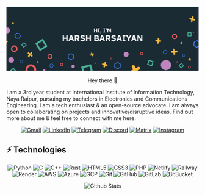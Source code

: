 [![Harsh's GitHub Banner](./assets/GitHubHeader.png)](https://harshbarsaiyan.netlify.app/)

<div align="center">

Hey there 👋

</div>

I am a 3rd year student at International Institute of Information Technology, Naya Raipur, pursuing my bachelors in Electronics and Communications Engineering. I am a tech enthusiast & an open-source advocate. I am always open to collaborating on projects and innovative/disruptive ideas. Find out more about me & feel free to connect with me here:

<div align="center">

[![Gmail](https://img.shields.io/badge/Gmail-D14836?style=for-the-badge&logo=gmail&logoColor=white&link=mailto:hbarsaiyan@gmail.com)](mailto:hbarsaiyan@gmail.com)
[![LinkedIn](https://img.shields.io/badge/LinkedIn-0077B5?style=for-the-badge&logo=linkedin&logoColor=white&link=https://www.linkedin.com/in/hbarsaiyan/)](https://www.linkedin.com/in/hbarsaiyan/)
[![Telegram](https://img.shields.io/badge/Telegram-2CA5E0?style=for-the-badge&logo=telegram&logoColor=white&link=https://tx.me/synthetic_polymer)](https://tx.me/synthetic_polymer)
[![Discord](https://img.shields.io/badge/Discord-5865F2?style=for-the-badge&logo=discord&logoColor=white&link=https://discordapp.com/users/513997886779031583)](https://discordapp.com/users/513997886779031583)
[![Matrix](https://img.shields.io/badge/matrix-000000?style=for-the-badge&logo=Matrix&logoColor=white&link=https://matrix.to/#/@syntheticpolymer:envs.net)](https://matrix.to/#/@syntheticpolymer:envs.net)
[![Instagram](https://img.shields.io/badge/Instagram-E4405F?style=for-the-badge&logo=instagram&logoColor=white&link=https://instagram.com/hbarsaiyan/)](https://instagram.com/hbarsaiyan)

</div>

## ⚡ Technologies

<div align="center">

![Python](https://img.shields.io/badge/Python-FFD43B?style=for-the-badge&logo=python&logoColor=blue)
![C](https://img.shields.io/badge/C-00599C?style=for-the-badge&logo=c&logoColor=white)
![C++](https://img.shields.io/badge/C%2B%2B-00599C?style=for-the-badge&logo=c%2B%2B&logoColor=white)
![Rust](https://img.shields.io/badge/Rust-black?style=for-the-badge&logo=rust&logoColor=#E57324)
![HTML5](https://img.shields.io/badge/HTML5-E34F26?style=for-the-badge&logo=html5&logoColor=white)
![CSS3](https://img.shields.io/badge/CSS3-1572B6?style=for-the-badge&logo=css3&logoColor=white)
![PHP](https://img.shields.io/badge/PHP-777BB4?style=for-the-badge&logo=php&logoColor=white)
![Netlify](https://img.shields.io/badge/Netlify-00C7B7?style=for-the-badge&logo=netlify&logoColor=white)
![Railway](https://img.shields.io/badge/Railway-131415?style=for-the-badge&logo=railway&logoColor=white)
![Render](https://img.shields.io/badge/Render-46E3B7?style=for-the-badge&logo=render&logoColor=white)
![AWS](https://img.shields.io/badge/Amazon_AWS-FF9900?style=for-the-badge&logo=amazonaws&logoColor=white)
![Azure](https://img.shields.io/badge/microsoft%20azure-0089D6?style=for-the-badge&logo=microsoft-azure&logoColor=white)
![GCP](https://img.shields.io/badge/Google_Cloud-4285F4?style=for-the-badge&logo=google-cloud&logoColor=white)
![Git](https://img.shields.io/badge/GIT-E44C30?style=for-the-badge&logo=git&logoColor=white)
![GitHub](https://img.shields.io/badge/GitHub-100000?style=for-the-badge&logo=github&logoColor=white)
![GitLab](https://img.shields.io/badge/GitLab-330F63?style=for-the-badge&logo=gitlab&logoColor=white)
![BitBucket](https://img.shields.io/badge/Bitbucket-0747a6?style=for-the-badge&logo=bitbucket&logoColor=white)

![Github Stats](https://github-readme-stats.vercel.app/api?username=hbarsaiyan&show_icons=true&theme=radical)

</div>

<!--
**hbarsaiyan/hbarsaiyan** is a ✨ _special_ ✨ repository because its `README.md` (this file) appears on your GitHub profile.

Here are some ideas to get you started:

- 🔭 I’m currently working on ...
- 🌱 I’m currently learning ...
- 👯 I’m looking to collaborate on ...
- 🤔 I’m looking for help with ...
- 💬 Ask me about ...
- 📫 How to reach me: ...
- 😄 Pronouns: ...
- ⚡ Fun fact: ...
-->

